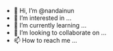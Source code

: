- 👋 Hi, I’m @nandainun
- 👀 I’m interested in ...
- 🌱 I’m currently learning ...
- 💞️ I’m looking to collaborate on ...
- 📫 How to reach me ...

<!---
nandainun/nandainun is a ✨ special ✨ repository because its `README.md` (this file) appears on your GitHub profile.
You can click the Preview link to take a look at your changes.
--->
